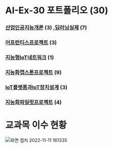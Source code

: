 # AI-Ex-30 포트폴리오 (30)
### [산업인공지능개론](https://github.com/acebang76/Introduction-to-Industrial-AI) (3) ,[딥러닝실제](https://github.com/acebang76/Deep-learning-practice) (7)

### [어프런티스프로젝트](https://github.com/acebang76/apprentice_project) (3)

### [지능형IoT네트워크](https://github.com/acebang76/intelligent-IoT-network) (1)

### [지능화캡스톤프로젝트](https://github.com/acebang76/capstone_project) (9)

### [IoT플랫폼과IoT장치설계](https://github.com/acebang76/IoT-platform-and-IoT-device-design) (3)

### [지능화파일럿프로젝트](https://github.com/acebang76/Intelligent-Pilot-Project) (4)

# 교과목 이수 현황
![화면 캡처 2022-11-11 161335](https://user-images.githubusercontent.com/79088025/201286549-8bd0f29e-7c0f-47f5-912f-ee02a0fc66ff.png)
